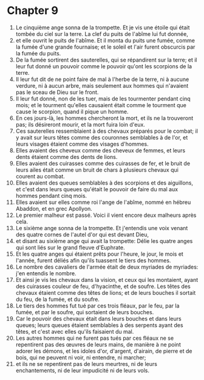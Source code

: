 # Chapter 9

1. Le cinquième ange sonna de la trompette. Et je vis une étoile qui était tombée du ciel sur la terre. La clef du puits de l'abîme lui fut donnée,
2. et elle ouvrit le puits de l'abîme. Et il monta du puits une fumée, comme la fumée d'une grande fournaise; et le soleil et l'air furent obscurcis par la fumée du puits.
3. De la fumée sortirent des sauterelles, qui se répandirent sur la terre; et il leur fut donné un pouvoir comme le pouvoir qu'ont les scorpions de la terre.
4. Il leur fut dit de ne point faire de mal à l'herbe de la terre, ni à aucune verdure, ni à aucun arbre, mais seulement aux hommes qui n'avaient pas le sceau de Dieu sur le front.
5. Il leur fut donné, non de les tuer, mais de les tourmenter pendant cinq mois; et le tourment qu'elles causaient était comme le tourment que cause le scorpion, quand il pique un homme.
6. En ces jours-là, les hommes chercheront la mort, et ils ne la trouveront pas; ils désireront mourir, et la mort fuira loin d'eux.
7. Ces sauterelles ressemblaient à des chevaux préparés pour le combat; il y avait sur leurs têtes comme des couronnes semblables à de l'or, et leurs visages étaient comme des visages d'hommes.
8. Elles avaient des cheveux comme des cheveux de femmes, et leurs dents étaient comme des dents de lions.
9. Elles avaient des cuirasses comme des cuirasses de fer, et le bruit de leurs ailes était comme un bruit de chars à plusieurs chevaux qui courent au combat.
10. Elles avaient des queues semblables à des scorpions et des aiguillons, et c'est dans leurs queues qu'était le pouvoir de faire du mal aux hommes pendant cinq mois.
11. Elles avaient sur elles comme roi l'ange de l'abîme, nommé en hébreu Abaddon, et en grec Apollyon.
12. Le premier malheur est passé. Voici il vient encore deux malheurs après cela.
13. Le sixième ange sonna de la trompette. Et j'entendis une voix venant des quatre cornes de l'autel d'or qui est devant Dieu,
14. et disant au sixième ange qui avait la trompette: Délie les quatre anges qui sont liés sur le grand fleuve d'Euphrate.
15. Et les quatre anges qui étaient prêts pour l'heure, le jour, le mois et l'année, furent déliés afin qu'ils tuassent le tiers des hommes.
16. Le nombre des cavaliers de l'armée était de deux myriades de myriades: j'en entendis le nombre.
17. Et ainsi je vis les chevaux dans la vision, et ceux qui les montaient, ayant des cuirasses couleur de feu, d'hyacinthe, et de soufre. Les têtes des chevaux étaient comme des têtes de lions; et de leurs bouches il sortait du feu, de la fumée, et du soufre.
18. Le tiers des hommes fut tué par ces trois fléaux, par le feu, par la fumée, et par le soufre, qui sortaient de leurs bouches.
19. Car le pouvoir des chevaux était dans leurs bouches et dans leurs queues; leurs queues étaient semblables à des serpents ayant des têtes, et c'est avec elles qu'ils faisaient du mal.
20. Les autres hommes qui ne furent pas tués par ces fléaux ne se repentirent pas des œuvres de leurs mains, de manière à ne point adorer les démons, et les idoles d'or, d'argent, d'airain, de pierre et de bois, qui ne peuvent ni voir, ni entendre, ni marcher;
21. et ils ne se repentirent pas de leurs meurtres, ni de leurs enchantements, ni de leur impudicité ni de leurs vols.

